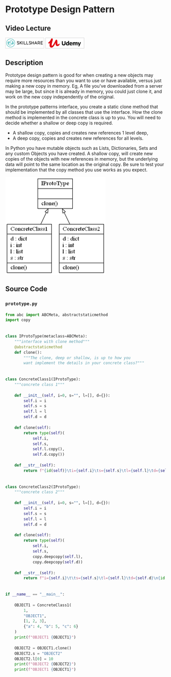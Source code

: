 # Prototype Design Pattern

## Video Lecture

<a id="skillShareVideoLink" href="https://skl.sh/34SM2Xg" target="_blank" title="Prototype Design Pattern"><img src="/img/skillshare_btn_sm.gif" alt="Prototype Design Pattern"/></a> 
<a id="udemyVideoLink" href="https://www.udemy.com/course/design-patterns-in-python/learn/lecture/16396926/?referralCode=7493DBBBF97FF2B0D24D" target="_blank" title="Prototype Design Pattern"><img src="/img/udemy_btn_sm.gif" alt="Prototype Design Pattern"/></a>

## Description

Prototype design pattern is good for when creating a new objects may require more resources than you want to use or have available, versus just making a new copy in memory.
Eg, A file you've downloaded from a server may be large, but since it is already in memory, you could just clone it, and work on the new copy independently of the original.

In the prototype patterns interface, you create a static clone method that should be implemented by all classes that use the interface.
How the clone method is implemented in the concrete class is up to you.
You will need to decide whether a shallow or deep copy is required.

- A shallow copy, copies and creates new references 1 level deep,
- A deep copy, copies and creates new references for all levels.

In Python you have mutable objects such as Lists, Dictionaries, Sets and any custom Objects you have created. A shallow copy, will create new copies of the objects with new references in memory, but the underlying data will point to the same location as the original copy. Be sure to test your implementation that
the copy method you use works as you expect. 

![Prototype UML Diagram](prototype.png)

## Source Code

### **`prototype.py`**

```python
from abc import ABCMeta, abstractstaticmethod
import copy


class IProtoType(metaclass=ABCMeta):
    """interface with clone method"""
    @abstractstaticmethod
    def clone():
        """The clone, deep or shallow, is up to how you 
        want implement the details in your concrete class?"""


class ConcreteClass1(IProtoType):
    """concrete class 1"""

    def __init__(self, i=0, s="", l=[], d={}):
        self.i = i
        self.s = s
        self.l = l
        self.d = d

    def clone(self):
        return type(self)(
            self.i,
            self.s,
            self.l.copy(),
            self.d.copy())

    def __str__(self):
        return f"{id(self)}\ti={self.i}\ts={self.s}\tl={self.l}\td={self.d}"


class ConcreteClass2(IProtoType):
    """concrete class 2"""

    def __init__(self, i=0, s="", l=[], d={}):
        self.i = i
        self.s = s
        self.l = l
        self.d = d

    def clone(self):
        return type(self)(
            self.i,
            self.s,
            copy.deepcopy(self.l),
            copy.deepcopy(self.d))

    def __str__(self):
        return f"i={self.i}\t\ts={self.s}\tl={self.l}\td={self.d}\n{id(self.i)}\t{id(self.s)}\t{id(self.l)}\t{id(self.d)}\t"


if __name__ == "__main__":

    OBJECT1 = ConcreteClass1(
        1,
        "OBJECT1",
        [1, 2, 3],
        {"a": 4, "b": 5, "c": 6}
    )
    print(f"OBJECT1 {OBJECT1}")

    OBJECT2 = OBJECT1.clone()
    OBJECT2.s = "OBJECT2"
    OBJECT2.l[0] = 10
    print(f"OBJECT2 {OBJECT2}")
    print(f"OBJECT1 {OBJECT1}")

```